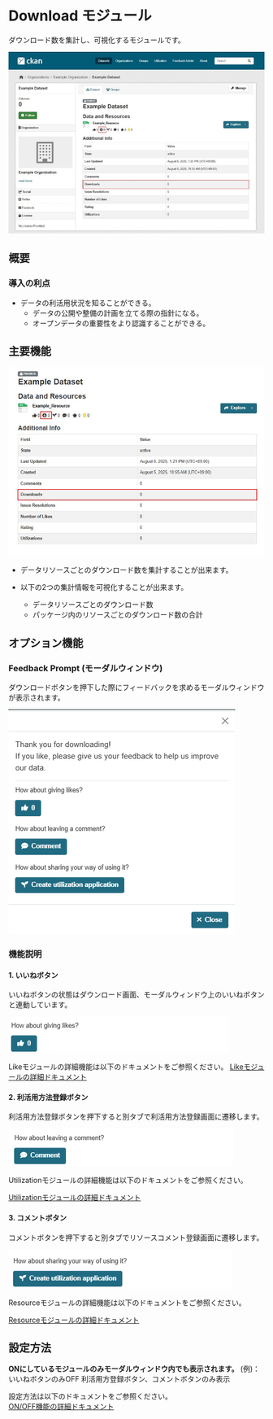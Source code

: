 # Download モジュール

ダウンロード数を集計し、可視化するモジュールです。

![download モジュール　イメージ図](../assets/download_10.jpg)

## 概要

### 導入の利点

* データの利活用状況を知ることができる。
  * データの公開や整備の計画を立てる際の指針になる。
  * オープンデータの重要性をより認識することができる。

## 主要機能
![download モジュール　イメージ図](../assets/download_20.jpg)

* データリソースごとのダウンロード数を集計することが出来ます。

* 以下の2つの集計情報を可視化することが出来ます。
  * データリソースごとのダウンロード数
  * パッケージ内のリソースごとのダウンロード数の合計

## オプション機能

### Feedback Prompt (モーダルウィンドウ)
ダウンロードボタンを押下した際にフィードバックを求めるモーダルウィンドウが表示されます。

![Feedback Prompt モーダルウィンドウ　イメージ図](../assets/download_30.jpg)

### 機能説明

#### 1. いいねボタン
いいねボタンの状態はダウンロード画面、モーダルウィンドウ上のいいねボタンと連動しています。

![モーダルウィンドウ いいねボタン イメージ図](../assets/download_40.jpg)

Likeモジュールの詳細機能は以下のドキュメントをご参照ください。
[Likeモジュールの詳細ドキュメント](./likes.md)

#### 2. 利活用方法登録ボタン

利活用方法登録ボタンを押下すると別タブで利活用方法登録画面に遷移します。

![モーダルウィンドウ 利活用方法登録ボタン イメージ図](../assets/download_50.jpg)

Utilizationモジュールの詳細機能は以下のドキュメントをご参照ください。

[Utilizationモジュールの詳細ドキュメント](./utilization.md)

#### 3. コメントボタン

コメントボタンを押下すると別タブでリソースコメント登録画面に遷移します。

![モーダルウィンドウ コメントボタン イメージ図](../assets/download_60.jpg)

Resourceモジュールの詳細機能は以下のドキュメントをご参照ください。

[Resourceモジュールの詳細ドキュメント](./resource.md)

## 設定方法
**ONにしているモジュールのみモーダルウィンドウ内でも表示されます。**
(例)：いいねボタンのみOFF
利活用方登録ボタン、コメントボタンのみ表示


設定方法は以下のドキュメントをご参照ください。  
[ON/OFF機能の詳細ドキュメント](./switch_function.md)
